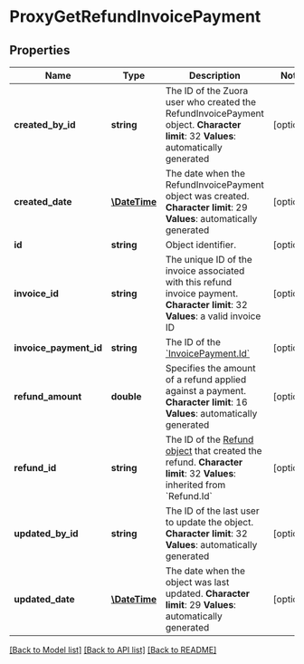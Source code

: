 # ProxyGetRefundInvoicePayment

## Properties
Name | Type | Description | Notes
------------ | ------------- | ------------- | -------------
**created_by_id** | **string** | The ID of the Zuora user who created the RefundInvoicePayment object. **Character limit**: 32 **Values**: automatically generated | [optional] 
**created_date** | [**\DateTime**](\DateTime.md) | The date when the RefundInvoicePayment object was created. **Character limit**: 29 **Values**: automatically generated | [optional] 
**id** | **string** | Object identifier. | [optional] 
**invoice_id** | **string** | The unique ID of the invoice associated with this refund invoice payment. **Character limit**: 32 **Values**: a valid invoice ID | [optional] 
**invoice_payment_id** | **string** | The ID of the [&#x60;InvoicePayment.Id&#x60;](https://knowledgecenter.zuora.com/BC_Developers/SOAP_API/E1_SOAP_API_Object_Reference/InvoicePayment#Id) | [optional] 
**refund_amount** | **double** | Specifies the amount of a refund applied against a payment. **Character limit**: 16 **Values**: automatically generated | [optional] 
**refund_id** | **string** | The ID of the [Refund object](https://knowledgecenter.zuora.com/BC_Developers/SOAP_API/E1_SOAP_API_Object_Reference/Refund) that created the refund. **Character limit**: 32 **Values**: inherited from &#x60;Refund.Id&#x60; | [optional] 
**updated_by_id** | **string** | The ID of the last user to update the object. **Character limit**: 32 **Values**: automatically generated | [optional] 
**updated_date** | [**\DateTime**](\DateTime.md) | The date when the object was last updated. **Character limit**: 29 **Values**: automatically generated | [optional] 

[[Back to Model list]](../README.md#documentation-for-models) [[Back to API list]](../README.md#documentation-for-api-endpoints) [[Back to README]](../README.md)


